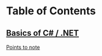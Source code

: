 # Table of Contents

## [Basics of C# / .NET](https://github.com/LicketySplit695/Notes/blob/toc-script/Computer_Related_Notes/Job_Related/DotNet/C-Sharp/1_CS_Basic.md#basics-of-c--net)
[Points to note](https://github.com/LicketySplit695/Notes/blob/toc-script/Computer_Related_Notes/Job_Related/DotNet/C-Sharp/1_CS_Basic.md#points-to-note)
